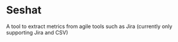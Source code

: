 # Seshat

A tool to extract metrics from agile tools such as Jira (currently only supporting Jira and CSV)
